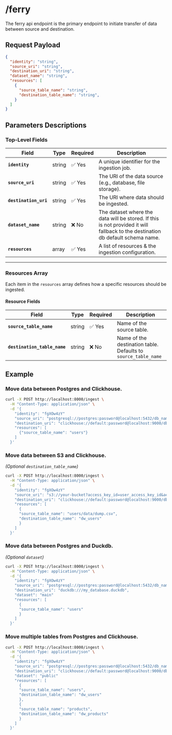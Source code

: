 # /ferry
The ferry api endpoint is the primary endpoint to initiate transfer of data between source and destination.


## Request Payload

```json
{
  "identity": "string",
  "source_uri": "string",
  "destination_uri": "string",
  "dataset_name": "string",
  "resources": [
    {
      "source_table_name": "string",
      "destination_table_name": "string",
    }
  ]
}
```

## Parameters Descriptions


### **Top-Level Fields**
| Field                 | Type     | Required | Description |
|----------------------|---------|----------|-------------|
| **`identity`**       | string  | ✅ Yes   | A unique identifier for the ingestion job. |
| **`source_uri`**     | string  | ✅ Yes   | The URI of the data source (e.g., database, file storage). |
| **`destination_uri`**| string  | ✅ Yes   | The URI where data should be ingested. |
| **`dataset_name`**   | string  | ❌ No   | The dataset where the data will be stored. If this is not provided it will fallback to the destination db default schema name.|
| **`resources`**      | array   | ✅ Yes   | A list of resources & the ingestion configuration. |

---

### **Resources Array**
Each item in the `resources` array defines how a specific resources should be ingested.

#### **Resource Fields**
| Field                    | Type    | Required | Description |
|--------------------------|---------|----------|-------------|
| **`source_table_name`**  | string  | ✅ Yes   | Name of the source table. |
| **`destination_table_name`** | string  | ❌ No   | Name of the destination table. Defaults to `source_table_name` |

## Example 
### Move data between Postgres and Clickhouse.
```sh
curl -X POST http://localhost:8000/ingest \
  -H "Content-Type: application/json" \
  -d '{
    "identity": "fgXOw4zY"
    "source_uri": "postgresql://postgres:password@localhost:5432/db_name",
    "destination_uri": "clickhouse://default:password@localhost:9000/db_name?http_port=8123&secure=0",
    "resources": [
      {"source_table_name": "users"}
    ]
  }'
```

### **Move data between S3 and Clickhouse.** 
*(Optional `destination_table_name`)*
```sh
curl -X POST http://localhost:8000/ingest \
  -H "Content-Type: application/json" \
  -d '{
    "identity": "fgXOw4zY"
    "source_uri": "s3://your-bucket?access_key_id=user_access_key_id&access_key_secret=user_access_key_secret&region=bucket_region",
    "destination_uri": "clickhouse://default:password@localhost:9000/db_name?http_port=8123&secure=0",
    "resources": [
      {
      "source_table_name": "users/data/dump.csv",
      "destination_table_name": "dw_users"
      }
    ]
  }'
```

### Move data between Postgres and Duckdb.
*(Optional `dataset`)*

```sh
curl -X POST http://localhost:8000/ingest \
  -H "Content-Type: application/json" \
  -d '{
    "identity": "fgXOw4zY"
    "source_uri": "postgresql://postgres:password@localhost:5432/db_name",
    "destination_uri": "duckdb:///my_database.duckdb",
    "dataset": "main"
    "resources": [
      {
      "source_table_name": "users"      
      }
    ]
  }'
```

### Move multiple tables from Postgres and Clickhouse.

```sh
curl -X POST http://localhost:8000/ingest \
  -H "Content-Type: application/json" \
  -d '{
    "identity": "fgXOw4zY"
    "source_uri": "postgresql://postgres:password@localhost:5432/db_name",
    "destination_uri": "clickhouse://default:password@localhost:9000/db_name?http_port=8123&secure=0",
    "dataset": "public"
    "resources": [
      {
      "source_table_name": "users",
      "destination_table_name": "dw_users"      
      },
      {
      "source_table_name": "products",
      "destination_table_name": "dw_products"      
      }
    ]
  }'
```